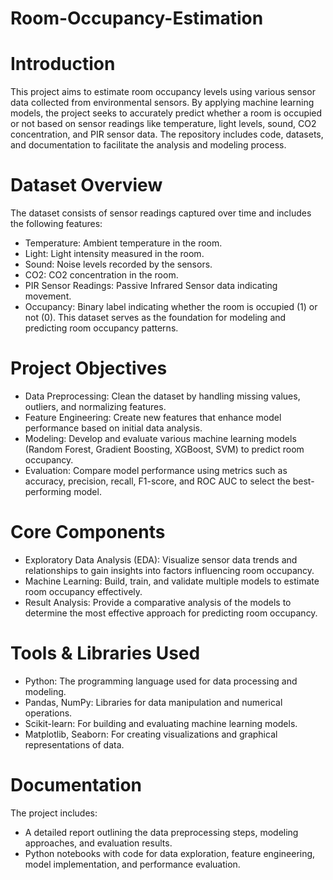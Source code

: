 # Room-Occupancy-Estimation
# Introduction
This project aims to estimate room occupancy levels using various sensor data collected from environmental sensors. By applying machine learning models, the project seeks to accurately predict whether a room is occupied or not based on sensor readings like temperature, light levels, sound, CO2 concentration, and PIR sensor data. The repository includes code, datasets, and documentation to facilitate the analysis and modeling process.

# Dataset Overview
The dataset consists of sensor readings captured over time and includes the following features:
- Temperature: Ambient temperature in the room.
- Light: Light intensity measured in the room.
- Sound: Noise levels recorded by the sensors.
- CO2: CO2 concentration in the room.
- PIR Sensor Readings: Passive Infrared Sensor data indicating movement.
- Occupancy: Binary label indicating whether the room is occupied (1) or not (0).
This dataset serves as the foundation for modeling and predicting room occupancy patterns.

# Project Objectives
- Data Preprocessing: Clean the dataset by handling missing values, outliers, and normalizing features.
- Feature Engineering: Create new features that enhance model performance based on initial data analysis.
- Modeling: Develop and evaluate various machine learning models (Random Forest, Gradient Boosting, XGBoost, SVM) to predict room occupancy.
- Evaluation: Compare model performance using metrics such as accuracy, precision, recall, F1-score, and ROC AUC to select the best-performing model.

# Core Components
- Exploratory Data Analysis (EDA): Visualize sensor data trends and relationships to gain insights into factors influencing room occupancy.
- Machine Learning: Build, train, and validate multiple models to estimate room occupancy effectively.
- Result Analysis: Provide a comparative analysis of the models to determine the most effective approach for predicting room occupancy.

# Tools & Libraries Used
- Python: The programming language used for data processing and modeling.
- Pandas, NumPy: Libraries for data manipulation and numerical operations.
- Scikit-learn: For building and evaluating machine learning models.
- Matplotlib, Seaborn: For creating visualizations and graphical representations of data.

# Documentation
The project includes:
- A detailed report outlining the data preprocessing steps, modeling approaches, and evaluation results.
- Python notebooks with code for data exploration, feature engineering, model implementation, and performance evaluation.
